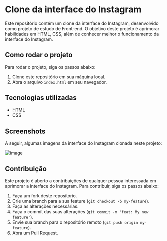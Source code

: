
# Clone da interface do Instagram

Este repositório contém um clone da interface do Instagram, desenvolvido como projeto de estudo de Front-end. O objetivo deste projeto é aprimorar habilidades em HTML, CSS, além de conhecer melhor o funcionamento da interface do Instagram.

## Como rodar o projeto

Para rodar o projeto, siga os passos abaixo:

1. Clone este repositório em sua máquina local.
2. Abra o arquivo `index.html` em seu navegador.

## Tecnologias utilizadas

- HTML
- CSS

## Screenshots

A seguir, algumas imagens da interface do Instagram clonada neste projeto:

![image](https://user-images.githubusercontent.com/88150795/234608804-692bbd3f-b67a-42a0-864a-337c5379af9d.png)

## Contribuição

Este projeto é aberto a contribuições de qualquer pessoa interessada em aprimorar a interface do Instagram. Para contribuir, siga os passos abaixo:

1. Faça um fork deste repositório.
2. Crie uma branch para a sua feature (`git checkout -b my-feature`).
3. Faça as alterações necessárias.
4. Faça o commit das suas alterações (`git commit -m 'feat: My new feature'`).
5. Envie sua branch para o repositório remoto (`git push origin my-feature`).
6. Abra um Pull Request.
